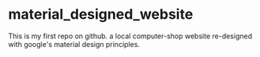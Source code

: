 # material_designed_website
This is my first repo on github.
a local computer-shop website re-designed with google's material design principles.
